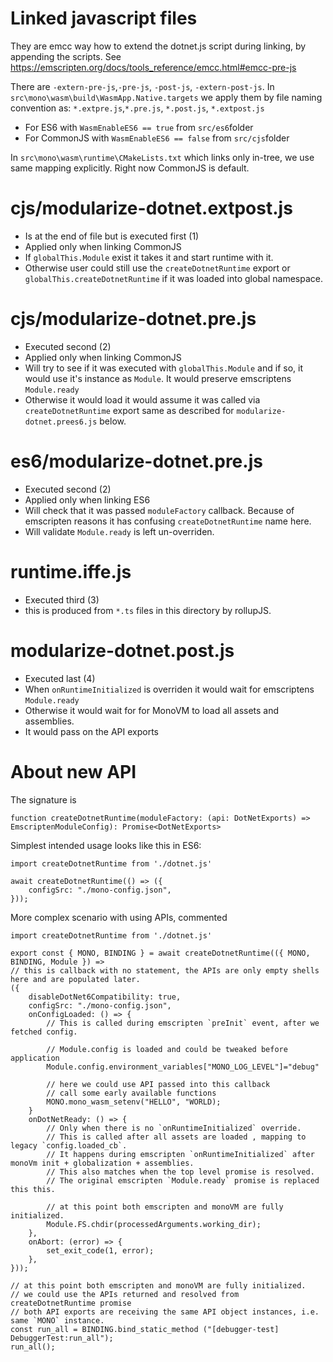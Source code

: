 # Linked javascript files
They are emcc way how to extend the dotnet.js script during linking, by appending the scripts.
See https://emscripten.org/docs/tools_reference/emcc.html#emcc-pre-js

There are `-extern-pre-js`,`-pre-js`, `-post-js`, `-extern-post-js`.
In `src\mono\wasm\build\WasmApp.Native.targets` we apply them by file naming convention as: `*.extpre.js`,`*.pre.js`, `*.post.js`, `*.extpost.js`
- For ES6 with `WasmEnableES6 == true` from `src/es6`folder
- For CommonJS with `WasmEnableES6 == false` from `src/cjs`folder

In `src\mono\wasm\runtime\CMakeLists.txt` which links only in-tree, we use same mapping explicitly. Right now CommonJS is default.

# cjs/modularize-dotnet.extpost.js
- Is at the end of file but is executed first (1)
- Applied only when linking CommonJS
- If `globalThis.Module` exist it takes it and start runtime with it.
- Otherwise user could still use the `createDotnetRuntime` export or `globalThis.createDotnetRuntime` if it was loaded into global namespace.

# cjs/modularize-dotnet.pre.js
- Executed second (2)
- Applied only when linking CommonJS
- Will try to see if it was executed with `globalThis.Module` and if so, it would use it's instance as `Module`. It would preserve emscriptens `Module.ready`
- Otherwise it would load it would assume it was called via `createDotnetRuntime` export same as described for `modularize-dotnet.prees6.js` below.

# es6/modularize-dotnet.pre.js
- Executed second (2)
- Applied only when linking ES6
- Will check that it was passed `moduleFactory` callback. Because of emscripten reasons it has confusing `createDotnetRuntime` name here.
- Will validate `Module.ready` is left un-overriden.

# runtime.iffe.js
- Executed third (3)
- this is produced from `*.ts` files in this directory by rollupJS.

# modularize-dotnet.post.js
- Executed last (4)
- When `onRuntimeInitialized` is overriden it would wait for emscriptens `Module.ready`
- Otherwise it would wait for for MonoVM to load all assets and assemblies.
- It would pass on the API exports

# About new API
The signature is
```
function createDotnetRuntime(moduleFactory: (api: DotNetExports) => EmscriptenModuleConfig): Promise<DotNetExports>
```

Simplest intended usage looks like this in ES6:
```
import createDotnetRuntime from './dotnet.js'

await createDotnetRuntime(() => ({
    configSrc: "./mono-config.json",
}));
```

More complex scenario with using APIs, commented
```
import createDotnetRuntime from './dotnet.js'

export const { MONO, BINDING } = await createDotnetRuntime(({ MONO, BINDING, Module }) => 
// this is callback with no statement, the APIs are only empty shells here and are populated later.
({
    disableDotNet6Compatibility: true,
    configSrc: "./mono-config.json",
    onConfigLoaded: () => {
        // This is called during emscripten `preInit` event, after we fetched config.

        // Module.config is loaded and could be tweaked before application
        Module.config.environment_variables["MONO_LOG_LEVEL"]="debug"

        // here we could use API passed into this callback 
        // call some early available functions
        MONO.mono_wasm_setenv("HELLO", "WORLD);
    }
    onDotNetReady: () => {
        // Only when there is no `onRuntimeInitialized` override.
        // This is called after all assets are loaded , mapping to legacy `config.loaded_cb`. 
        // It happens during emscripten `onRuntimeInitialized` after monoVm init + globalization + assemblies. 
        // This also matches when the top level promise is resolved. 
        // The original emscripten `Module.ready` promise is replaced this this.

        // at this point both emscripten and monoVM are fully initialized.
        Module.FS.chdir(processedArguments.working_dir);
    },
    onAbort: (error) => {
        set_exit_code(1, error);
    },
}));

// at this point both emscripten and monoVM are fully initialized.
// we could use the APIs returned and resolved from createDotnetRuntime promise
// both API exports are receiving the same API object instances, i.e. same `MONO` instance.
const run_all = BINDING.bind_static_method ("[debugger-test] DebuggerTest:run_all");
run_all();
```
